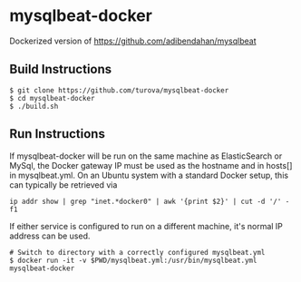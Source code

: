 # mysqlbeat-docker
Dockerized version of https://github.com/adibendahan/mysqlbeat 

## Build Instructions

```shell
$ git clone https://github.com/turova/mysqlbeat-docker
$ cd mysqlbeat-docker
$ ./build.sh
```

## Run Instructions

If mysqlbeat-docker will be run on the same machine as ElasticSearch or MySql, the Docker gateway IP must be used as the hostname and in hosts[] in mysqlbeat.yml. On an Ubuntu system with a standard Docker setup, this can typically be retrieved via 

```ip addr show | grep "inet.*docker0" | awk '{print $2}' | cut -d '/' -f1```

If either service is configured to run on a different machine, it's normal IP address can be used.

```shell
# Switch to directory with a correctly configured mysqlbeat.yml
$ docker run -it -v $PWD/mysqlbeat.yml:/usr/bin/mysqlbeat.yml mysqlbeat-docker
```
